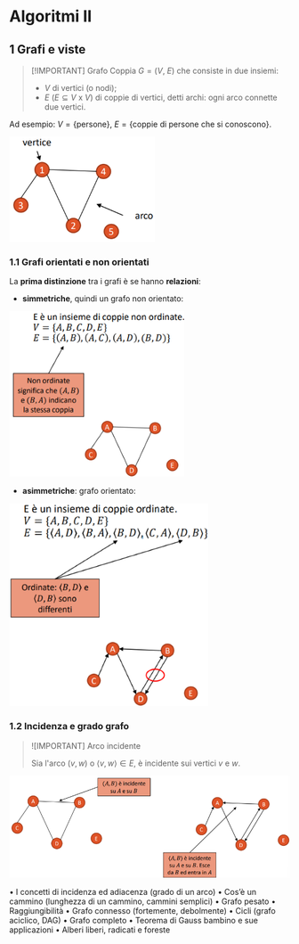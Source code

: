 # Algoritmi II

## 1 Grafi e viste

> [!IMPORTANT] Grafo
> Coppia $G=(V,\ E)$ che consiste in due insiemi:
>  
> - $V$ di vertici (o nodi);
> - $E\ (E \subseteq V\ \text{x}\ V)$ di coppie di vertici, detti archi: ogni arco connette due vertici.

Ad esempio: $V=\{\text{persone}\}$, $E=\{\text{coppie di persone che si conoscono}\}$.

![Esempio_grafo](./Immagini/Esempio_grafo.png)

### 1.1 Grafi orientati e non orientati

La **prima distinzione** tra i grafi è se hanno **relazioni**:

- **simmetriche**, quindi un grafo non orientato:
  
![Grafo_non_orientato](./Immagini/Grafo_non_orientato.png)

- **asimmetriche**: grafo orientato:

![Grafo_orientato](./Immagini/Grafo_orientato.png)

### 1.2 Incidenza e grado grafo

> ![IMPORTANT] Arco incidente
>
> Sia l'arco $(v,w)$ o $\langle v,w\rangle \in E$, è incidente sui vertici $v$ e $w$.

![Grafi_incidenti](./Immagini/Grafi_incidenti.png)

• I concetti di incidenza ed adiacenza (grado di un arco)
• Cos’è un cammino (lunghezza di un cammino, cammini semplici)
• Grafo pesato
• Raggiungibilità
• Grafo connesso (fortemente, debolmente)
• Cicli (grafo aciclico, DAG)
• Grafo completo
• Teorema di Gauss bambino e sue applicazioni
• Alberi liberi, radicati e foreste
